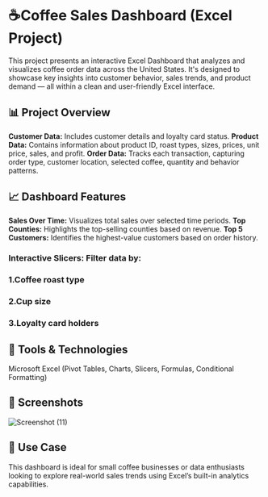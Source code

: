 # ☕Coffee Sales Dashboard (Excel Project)
This project presents an interactive Excel Dashboard that analyzes and visualizes coffee order data across the United States. It's designed to showcase key insights into customer behavior, sales trends, and product demand — all within a clean and user-friendly Excel interface.

## 📊 Project Overview
**Customer Data:** Includes customer details and loyalty card status.
**Product Data:** Contains information about product ID, roast types, sizes, prices, unit price, sales, and profit.
**Order Data:** Tracks each transaction, capturing order type, customer location, selected coffee, quantity and behavior patterns.

## 📈 Dashboard Features
**Sales Over Time:** Visualizes total sales over selected time periods.
**Top Counties:** Highlights the top-selling counties based on revenue.
**Top 5 Customers:** Identifies the highest-value customers based on order history.

### Interactive Slicers: Filter data by:
### 1.Coffee roast type
### 2.Cup size
### 3.Loyalty card holders

## 📁 Tools & Technologies
Microsoft Excel
(Pivot Tables, Charts, Slicers, Formulas, Conditional Formatting)

## 📸 Screenshots
![Screenshot (11)](https://github.com/user-attachments/assets/a24843ef-90aa-400f-b35c-484f265a32d0)

## 📌 Use Case
This dashboard is ideal for small coffee businesses or data enthusiasts looking to explore real-world sales trends using Excel’s built-in analytics capabilities.
